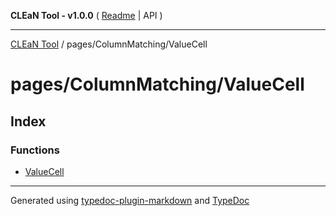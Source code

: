 **CLEaN Tool - v1.0.0** ( [Readme](../../../README.md) \| API )

***

[CLEaN Tool](../../../modules.md) / pages/ColumnMatching/ValueCell

# pages/ColumnMatching/ValueCell

## Index

### Functions

- [ValueCell](functions/ValueCell.md)

***

Generated using [typedoc-plugin-markdown](https://www.npmjs.com/package/typedoc-plugin-markdown) and [TypeDoc](https://typedoc.org/)
